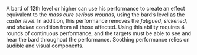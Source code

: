 A bard of 12th level or higher can use his performance to create an effect equivalent to the *mass cure serious wounds*, using the bard’s level as the *caster level*. In addition, this performance removes the *fatigued*, *sickened*, and *shaken* condition from all those affected. Using this ability requires 4 rounds of continuous performance, and the targets must be able to see and hear the bard throughout the performance. Soothing performance relies on audible and visual components.